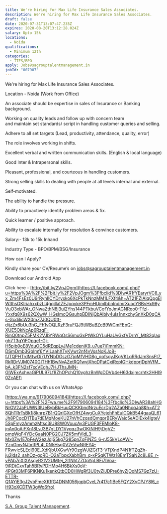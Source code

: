 ```yaml
---
title: We're hiring for Max Life Insurance Sales Associates.
description: We're hiring for Max Life Insurance Sales Associates.
draft: false
date: 2020-07-31T13:07:47.235Z
expires: 2020-08-20T13:12:28.024Z
salary: Upto 15k
locations:
  - Noida
qualifications:
  - Minimum 12th
categories:
  - ITES/BPO
apply: Jobs@sagrouptalentmanagement.in
jobId: "007907"
---
```

<!--StartFragment-->

We're hiring for Max Life Insurance Sales Associates.

Location - Noida (Work from Office)

An associate should be expertise in sales of Insurance or Banking background.

Working on quality leads and follow up with concern team\
and maintain set standards/ script in handling customer queries and selling.

Adhere to all set targets (Lead, productivity, attendance, quality, error)

The role involves working in shifts.

Excellent verbal and written communication skills. (English & local language)

Good Inter & Intrapersonal skills.

Pleasant, professional, and courteous in handling customers.

Strong selling skills to dealing with people at all levels internal and external.

Self-motivated.

The ability to handle the pressure.

Ability to proactively identify problem areas & fix.

Quick learner / positive approach.

Ability to escalate internally for resolution & convince customers.

Salary:- 13k to 15k Inhand

Industry Type - BPO/BPM/BSG/Insurance

How can I Apply?

Kindly share your CV/Resume’s on jobs@sagrouptalentmanagement.in

Download our Android App

Click here - [http://bit.ly/2VpJOgm](https://l.facebook.com/l.php?u=https%3A%2F%2Fbit.ly%2F2VpJOgm%3Ffbclid%3DIwAR1fYEaryrVC8_yx_Zm4FsEz0U9rRyhIlCYDryxko6XcPkTkNnzMM1LFXf4&h=AT21FZIAlqQpgElW3hsOKIriahxxbzLl4gqillatZEJpqvke3PFmHUjmlbbnIndmrXuocYBBvHx98yVuO3xbWAr_ONwaZthN8j3ul2Yhs144PTkbuVCofYoJmAGNRqo0-Tfzl-Yxxfq8X9s62QXwW_HGsImcQGsuhpBDINjQbAlbly4uIs1nnxchySnXkD0qCAs-GcdiIicWX0mZ7J0QU0tt-dijzZx6bUu3hG_Fh1vOQLRzF3ruFQJ9tWBuBZcB9WCmFEpQ-XUE5OkNcAp6RzqF-RmQ0tnpZ5FMK2VJbYRWqOsS6muGxPtWkOYLuHaUvGxfVDrnY_Mt82qlaqgh7T3qYiFOpqe1-Gj-H5pib0oE8VduOC5dREqpLyJMe1cdenjK9_u7ue7ii1mmKN-DSmDmb3GbImf6YVILaahXTyKVwr2nf4vVssNoKJo8-fJTQPHTrdMtwOi7UYNbDGszGZjqMfVHD8g_qofsgyJKgVKLqRRdJmSnsFt7_RkRDrVJM0740GITHh1BwNvAZetRQ1wvjXhqDPatCxiRcpIGHkdpprjDphVfM_bA_k3FN2sf7xcVEghJ7HJThsJMN-GlWExAxheaGiPUL97Lf8ZhOPchQ10yghzBnWgDDVb4eH63dxjmcrhtk2HHI90ZcAEf)

Or you can chat with us on WhatsApp

[https://wa.me/917906094184](https://l.facebook.com/l.php?u=https%3A%2F%2Fwa.me%2F917906094184%3Ffbclid%3DIwAR38ahHGNrOV2JaPUWN3lUeBybBkHuuQCKKbndNrzuEcrDg2AZa0NhcqJq8&h=AT28QhTRrTsBk1j8knrp7B1rQQrlGXeOfHZ4wgCuXYejehFhEulCQkB544gaaQL61Jh8PCqcD1TBu7dEMqMoeKU27nVhCzqsdQmqprBERyWaic5eADiExk4IgteV5SpFmyzAmmzMtsc3iU88W0VoucAy3FUGF3FEMloK8-jnAn0oAiFXn18LvJ3B7gLDY1Vyqqz3wOKtNlH9jDgVZ-pmpWqF4YDcGaaN0PG2CJ7ZK5mfVldL3-Mx0Zw1E7pFeW2ezJdjS5kg7G85pnZoFiNZ5_6-rJ55kVLoAWr-YzpGmvNJtm1PL4L0N5Hsg0V2eVwNREY4-FRwvlcSLEdi90E_XdKjbUXGwVr9OzgWJiZGtT3-VTjXndP4N1fTZqZh-ju2lds2_sahOz-goRD-O2aTbpxXabhBm_q-xPSqKTWz18EmTSaN2c8L8E_r-vPAb7nXIXAsgyR2tV2UMtej_2l1NhtZZOpYpLBFi7IVoa-9iRDtCxvTah5BRvPDHMo4H6BkXs0oV-4PGt03MF6PlKNKu1kenkQtbCD0HWgRf3U0tyZIJDPre6hyZjOoMS7Gz7zU-ETTR-Q1AYiE3gJ2vbFmeXKffG4DNM056jqpbCveL7r417c1IBe5FQY2XvCPJY8l6_cH93oXCDTW3gWo6fro)

Thanks

[S.A. Group Talent Management](https://www.facebook.com/sagrouptalentmanagement/?__tn__=K-R&eid=ARCedY5SCsehGXwKxPhrkBTIPSokGmA3tEc3yharcdC7LLMgcXG4L7JHXafNYVntMVGTLBHameKH288M&fref=mentions&__xts__%5B0%5D=68.ARClqWKmz9D2yMxVfX_Rx1rAVsgTJKtcqk-w7axEplVmrEkVmQNwze_WIS04tDQ-dPbD9IHnXoVHPtsGFKGJLdlrWcODcClv4ZbZW0InihSieabTPnR9kS7noylq3sZpa3qjqGyXShmPhFykDeSCQf39mRZruC3fLJPR_CMjghEvno7KHQybuBHDZDgWnlB1uahPEPrZSun9EZ4pNUPihqY2Isu9MgJwEXxabkWQPc4xYDTiyXZ3W3JhFvaW5SmSQZYhKxVi1zbaR3deoA_A9tiiZnzfiGiy345MQQwWwxOhfgGEx7UaQxqE31fvUH4E3cAa6A-MRVVS8bAz7hpsG1Yd-A).

<!--EndFragment-->